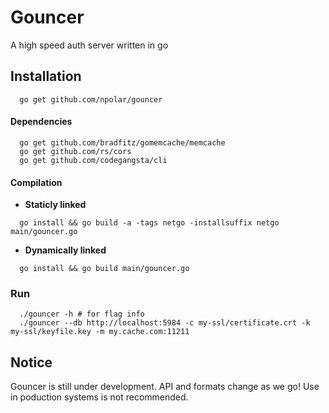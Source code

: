 # Gouncer

A high speed auth server written in go

## Installation

```shell
  go get github.com/npolar/gouncer
```

#### Dependencies

```shell
  go get github.com/bradfitz/gomemcache/memcache
  go get github.com/rs/cors
  go get github.com/codegangsta/cli
```

#### Compilation

- **Staticly linked**

```shell
  go install && go build -a -tags netgo -installsuffix netgo main/gouncer.go
```

- **Dynamically linked**

```shell
  go install && go build main/gouncer.go
```

### Run

```shell
  ./gouncer -h # for flag info
  ./gouncer --db http://localhost:5984 -c my-ssl/certificate.crt -k my-ssl/keyfile.key -m my.cache.com:11211
```

## Notice

Gouncer is still under development. API and formats change as we go! Use in poduction systems is not recommended.
